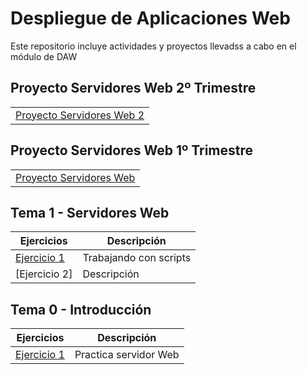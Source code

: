 # Despliegue de Aplicaciones Web
Este repositorio incluye actividades y proyectos llevadss a cabo en el módulo de DAW

## Proyecto Servidores Web 2º Trimestre
||
|----------|
|[Proyecto Servidores Web 2](Practica_Servidores_Web_2/proyecto2.md)|

## Proyecto Servidores Web 1º Trimestre
||
|----------|
|[Proyecto Servidores Web](Practica_Servidores_Web/proyecto.md)|

## Tema 1 - Servidores Web

|Ejercicios|Descripción|
|----------|-----------|
|[Ejercicio 1](Tema1/Ejercicio1.md)|Trabajando con scripts|
|[Ejercicio 2]|Descripción|

## Tema 0 - Introducción

|Ejercicios|Descripción|
|----------|-----------|
|[Ejercicio 1](Tema0/Ejercicio1.md)|Practica servidor Web|







